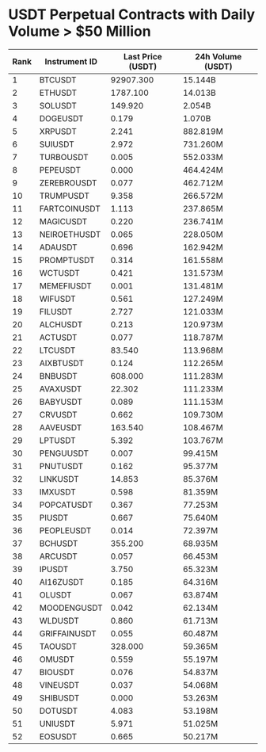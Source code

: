 # USDT Perpetual Contracts with Daily Volume > $50 Million

| Rank | Instrument ID | Last Price (USDT) | 24h Volume (USDT) |
|------|---------------|-------------------|-------------------|
| 1 | BTCUSDT | 92907.300 | 15.144B |
| 2 | ETHUSDT | 1787.100 | 14.013B |
| 3 | SOLUSDT | 149.920 | 2.054B |
| 4 | DOGEUSDT | 0.179 | 1.070B |
| 5 | XRPUSDT | 2.241 | 882.819M |
| 6 | SUIUSDT | 2.972 | 731.260M |
| 7 | TURBOUSDT | 0.005 | 552.033M |
| 8 | PEPEUSDT | 0.000 | 464.424M |
| 9 | ZEREBROUSDT | 0.077 | 462.712M |
| 10 | TRUMPUSDT | 9.358 | 266.572M |
| 11 | FARTCOINUSDT | 1.113 | 237.865M |
| 12 | MAGICUSDT | 0.220 | 236.741M |
| 13 | NEIROETHUSDT | 0.065 | 228.050M |
| 14 | ADAUSDT | 0.696 | 162.942M |
| 15 | PROMPTUSDT | 0.314 | 161.558M |
| 16 | WCTUSDT | 0.421 | 131.573M |
| 17 | MEMEFIUSDT | 0.001 | 131.481M |
| 18 | WIFUSDT | 0.561 | 127.249M |
| 19 | FILUSDT | 2.727 | 121.033M |
| 20 | ALCHUSDT | 0.213 | 120.973M |
| 21 | ACTUSDT | 0.077 | 118.787M |
| 22 | LTCUSDT | 83.540 | 113.968M |
| 23 | AIXBTUSDT | 0.124 | 112.265M |
| 24 | BNBUSDT | 608.000 | 111.283M |
| 25 | AVAXUSDT | 22.302 | 111.233M |
| 26 | BABYUSDT | 0.089 | 111.153M |
| 27 | CRVUSDT | 0.662 | 109.730M |
| 28 | AAVEUSDT | 163.540 | 108.467M |
| 29 | LPTUSDT | 5.392 | 103.767M |
| 30 | PENGUUSDT | 0.007 | 99.415M |
| 31 | PNUTUSDT | 0.162 | 95.377M |
| 32 | LINKUSDT | 14.853 | 85.376M |
| 33 | IMXUSDT | 0.598 | 81.359M |
| 34 | POPCATUSDT | 0.367 | 77.253M |
| 35 | PIUSDT | 0.667 | 75.640M |
| 36 | PEOPLEUSDT | 0.014 | 72.397M |
| 37 | BCHUSDT | 355.200 | 68.935M |
| 38 | ARCUSDT | 0.057 | 66.453M |
| 39 | IPUSDT | 3.750 | 65.323M |
| 40 | AI16ZUSDT | 0.185 | 64.316M |
| 41 | OLUSDT | 0.067 | 63.874M |
| 42 | MOODENGUSDT | 0.042 | 62.134M |
| 43 | WLDUSDT | 0.860 | 61.713M |
| 44 | GRIFFAINUSDT | 0.055 | 60.487M |
| 45 | TAOUSDT | 328.000 | 59.365M |
| 46 | OMUSDT | 0.559 | 55.197M |
| 47 | BIOUSDT | 0.076 | 54.837M |
| 48 | VINEUSDT | 0.037 | 54.068M |
| 49 | SHIBUSDT | 0.000 | 53.263M |
| 50 | DOTUSDT | 4.083 | 53.198M |
| 51 | UNIUSDT | 5.971 | 51.025M |
| 52 | EOSUSDT | 0.665 | 50.217M |
